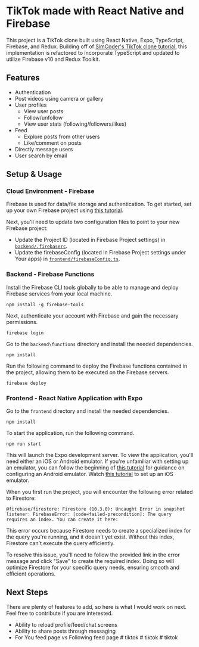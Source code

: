 <h1>
  TikTok made with React Native and Firebase
</h1>

This project is a TikTok clone built using React Native, Expo, TypeScript, Firebase, and Redux. Building off of [SimCoder's TikTok clone tutorial](https://github.com/SimCoderYoutube/TiktokClone), this implementation is refactored to incorporate TypeScript and updated to utilize Firebase v10 and Redux Toolkit.



## Features

- Authentication
- Post videos using camera or gallery
- User profiles
  - View user posts
  - Follow/unfollow
  - View user stats (following/followers/likes)
- Feed
  - Explore posts from other users
  - Like/comment on posts
- Directly message users
- User search by email

## Setup & Usage

### Cloud Environment - Firebase

Firebase is used for data/file storage and authentication. To get started, set up your own Firebase project using [this tutorial](https://youtube.com/watch?v=HrN1Fvjp2CE&t=762).

Next, you'll need to update two configuration files to point to your new Firebase project:

- Update the Project ID (located in Firebase Project settings) in [`backend/.firebaserc`](backend/.firebaserc).
- Update the firebaseConfig (located in Firebase Project settings under Your apps) in [`frontend/firebaseConfig.ts`](frontend/firebaseConfig.ts).

### Backend - Firebase Functions

Install the Firebase CLI tools globally to be able to manage and deploy Firebase services from your local machine.

```
npm install -g firebase-tools
```

Next, authenticate your account with Firebase and gain the necessary permissions.

```
firebase login
```

Go to the `backend\functions` directory and install the needed dependencies.

```
npm install
```

Run the following command to deploy the Firebase functions contained in the project, allowing them to be executed on the Firebase servers.

```
firebase deploy
```

### Frontend - React Native Application with Expo

Go to the `frontend` directory and install the needed dependencies.

```
npm install
```

To start the application, run the following command.

```
npm run start
```

This will launch the Expo development server. To view the application, you'll need either an iOS or Android emulator. If you're unfamiliar with setting up an emulator, you can follow the beginning of [this tutorial](https://www.youtube.com/watch?v=HrN1Fvjp2CE) for guidance on configuring an Android emulator. Watch [this tutorial](https://www.youtube.com/watch?v=DloY4tyzKDA) to set up an iOS emulator.

When you first run the project, you will encounter the following error related to Firestore:

```
@firebase/firestore: Firestore (10.3.0): Uncaught Error in snapshot listener: FirebaseError: [code=failed-precondition]: The query requires an index. You can create it here:
```

This error occurs because Firestore needs to create a specialized index for the query you're running, and it doesn't yet exist. Without this index, Firestore can't execute the query efficiently.

To resolve this issue, you'll need to follow the provided link in the error message and click "Save" to create the required index. Doing so will optimize Firestore for your specific query needs, ensuring smooth and efficient operations.

## Next Steps

There are plenty of features to add, so here is what I would work on next. Feel free to contribute if you are interested.

- Ability to reload profile/feed/chat screens
- Ability to share posts through messaging
- For You feed page vs Following feed page
#   t i k t o k  
 #   t i k t o k  
 #   t i k t o k  
 